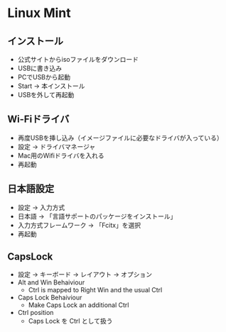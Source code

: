 Linux Mint
==========

## インストール

* 公式サイトからisoファイルをダウンロード
* USBに書き込み
* PCでUSBから起動
* Start -> 本インストール
* USBを外して再起動

## Wi-Fiドライバ

* 再度USBを挿し込み（イメージファイルに必要なドライバが入っている）
* 設定 -> ドライバマネージャ
* Mac用のWifiドライバを入れる
* 再起動

## 日本語設定

* 設定 -> 入力方式
* 日本語 -> 「言語サポートのパッケージをインストール」
* 入力方式フレームワーク -> 「Fcitx」を選択
* 再起動

## CapsLock

* 設定 -> キーボード -> レイアウト -> オプション
* Alt and Win Behaiviour
  * Ctrl is mapped to Right Win and the usual Ctrl
* Caps Lock Behaiviour
  * Make Caps Lock an additional Ctrl
* Ctrl position
  * Caps Lock を Ctrl として扱う
